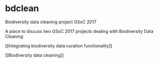 # bdclean
Biodiversity data cleaning project GSoC 2017

A place to discuss two GSoC 2017 projects dealing with Biodiversity Data Cleaning

[[Integrating biodiversity data curation functionality]]

[[Biodiversity data cleaning]] 
